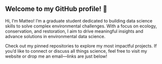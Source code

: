 ## **Welcome to my GitHub profile!** 💚

Hi, I’m Matteo!
I’m a graduate student dedicated to building data science skills to solve complex environmental challenges. With a focus on ecology, conservation, and restoration, I aim to drive meaningful insights and advance solutions in environmental data science.

Check out my pinned repositories to explore my most impactful projects. If you’d like to connect or discuss all things science, feel free to visit my website or drop me an email—links are just below!
